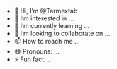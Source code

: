 - 👋 Hi, I’m @Tarmextab
- 👀 I’m interested in ...
- 🌱 I’m currently learning ...
- 💞️ I’m looking to collaborate on ...
- 📫 How to reach me ...
- 😄 Pronouns: ...
- ⚡ Fun fact: ...

<!---
Tarmextab/Tarmextab is a ✨ special ✨ repository because its `README.md` (this file) appears on your GitHub profile.
You can click the Preview link to take a look at your changes.
--->
